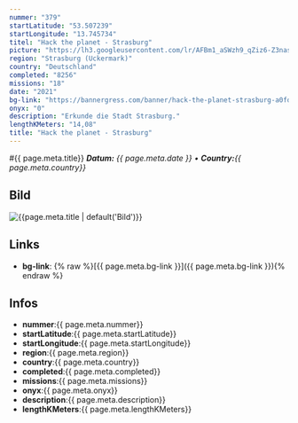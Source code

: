 ```yaml
---
nummer: "379"
startLatitude: "53.507239"
startLongitude: "13.745734"
titel: "Hack the planet - Strasburg"
picture: "https://lh3.googleusercontent.com/lr/AFBm1_aSWzh9_qZiz6-Z3nasES5YPvUpYO4cdRmqiTYapEDluXUnhm1aPEwiEGSR7Lu1FU1o4jWy0QD18HwgAx1JnVvWvXTxW9A0rlREs6IKeR79v9AEu_CuA5cxZ1pNSfobnzMJ0WksmS-U2kqeliF_r5z3v31ABDslubqCT97Rb5JjW6Qw-N73patNJ9_DB0zImgemNebtSweAiNgwvJk5GztCsyAjIVQPSs3OL9Hhe0qkJwCvIUK238UynuFciBpB9RAk-mrOPNFSahInSY7C7obw98rOC7uOjq5SNyrqXOYEK9_H1BSuv7XlNRlYU75NV5c9-AAlpyhsIlMmd4gov4VWhtx3YYXmJ-ITUGRtgDbdwpsaWkRvlQQBlodA4LHjl2V-R8p7kk9hhKdygFU1Pni6UIFunBjoCTEGtYmOIe87t-PclaF8Vms2Y5cs0McmXm_WUeviCGaNja4IL68zyNRQgDoeDZv23PFRvWuIuKGfrRp-Id-PqIzNuHphsWrmBiVU1v1fqOKXeFuIsE2OLF9xxm7Bxp8XuTQ3i5E5wyYsLzLzIL7S7-w8uzVoqnLmRIbbqvmPJOZbjsw0ROHfcxMjItOPSB1ZJjIBzQiNbD82y1LgxIkN52BkjjaK_h3ns0rIGULeYJHW3HW_Cg_4b0LI3nPDp89VFM5Vv6fHNF4CoWW7vpZgNwZ8WP-xapehi5DXhD54SKMZNZMbFHrQLWQjHaM6EmD-6j20E0gn0ubywhlUnFZ-btExlR-yZWFX-NU8h4D32Hoh20RYFPqMo4ZgDn-2VqtOF43LPYlb8x-PSAL-GLkFVN2rzVJGjEIBdsewuEN2BbN3JdGwt130k0nf9K3aPWgJL0X_"
region: "Strasburg (Uckermark)"
country: "Deutschland"
completed: "8256"
missions: "18"
date: "2021"
bg-link: "https://bannergress.com/banner/hack-the-planet-strasburg-a0fd"
onyx: "0"
description: "Erkunde die Stadt Strasburg."
lengthKMeters: "14,08"
title: "Hack the planet - Strasburg"
---
```


#{{ page.meta.title}}
_**Datum:** {{ page.meta.date }} • **Country:**{{ page.meta.country}}_

## Bild
![{{page.meta.title | default('Bild')}}]({{page.meta.picture}})

## Links
- **bg-link**: {% raw %}[{{ page.meta.bg-link }}]({{ page.meta.bg-link }}){% endraw %}

## Infos
- **nummer**:{{ page.meta.nummer}}
- **startLatitude**:{{ page.meta.startLatitude}}
- **startLongitude**:{{ page.meta.startLongitude}}
- **region**:{{ page.meta.region}}
- **country**:{{ page.meta.country}}
- **completed**:{{ page.meta.completed}}
- **missions**:{{ page.meta.missions}}
- **onyx**:{{ page.meta.onyx}}
- **description**:{{ page.meta.description}}
- **lengthKMeters**:{{ page.meta.lengthKMeters}}


